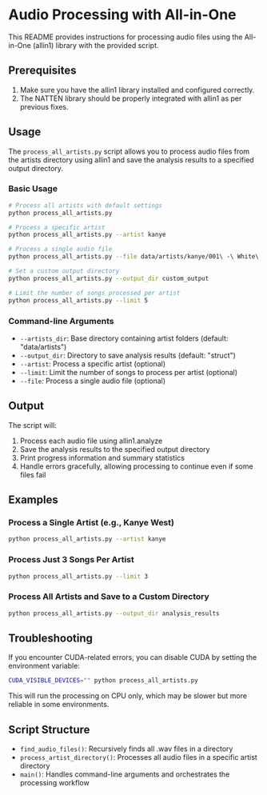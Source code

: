 # Audio Processing with All-in-One

This README provides instructions for processing audio files using the All-in-One (allin1) library with the provided script.

## Prerequisites

1. Make sure you have the allin1 library installed and configured correctly.
2. The NATTEN library should be properly integrated with allin1 as per previous fixes.

## Usage

The `process_all_artists.py` script allows you to process audio files from the artists directory using allin1 and save the analysis results to a specified output directory.

### Basic Usage

```bash
# Process all artists with default settings
python process_all_artists.py

# Process a specific artist
python process_all_artists.py --artist kanye

# Process a single audio file
python process_all_artists.py --file data/artists/kanye/001\ -\ White\ Dress.wav

# Set a custom output directory
python process_all_artists.py --output_dir custom_output

# Limit the number of songs processed per artist
python process_all_artists.py --limit 5
```

### Command-line Arguments

- `--artists_dir`: Base directory containing artist folders (default: "data/artists")
- `--output_dir`: Directory to save analysis results (default: "struct")
- `--artist`: Process a specific artist (optional)
- `--limit`: Limit the number of songs to process per artist (optional)
- `--file`: Process a single audio file (optional)

## Output

The script will:
1. Process each audio file using allin1.analyze
2. Save the analysis results to the specified output directory
3. Print progress information and summary statistics
4. Handle errors gracefully, allowing processing to continue even if some files fail

## Examples

### Process a Single Artist (e.g., Kanye West)

```bash
python process_all_artists.py --artist kanye
```

### Process Just 3 Songs Per Artist

```bash
python process_all_artists.py --limit 3
```

### Process All Artists and Save to a Custom Directory

```bash
python process_all_artists.py --output_dir analysis_results
```

## Troubleshooting

If you encounter CUDA-related errors, you can disable CUDA by setting the environment variable:

```bash
CUDA_VISIBLE_DEVICES="" python process_all_artists.py
```

This will run the processing on CPU only, which may be slower but more reliable in some environments.

## Script Structure

- `find_audio_files()`: Recursively finds all .wav files in a directory
- `process_artist_directory()`: Processes all audio files in a specific artist directory
- `main()`: Handles command-line arguments and orchestrates the processing workflow 